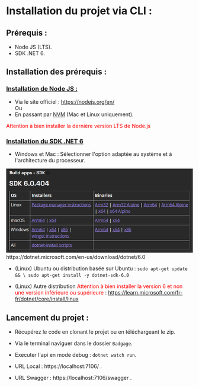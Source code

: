 Installation du projet via CLI :
=============

## Prérequis :
- Node JS (LTS).
- SDK .NET 6.

## Installation des prérequis :

### <ins>Installation de Node JS :</ins>
- Via le site officiel : https://nodejs.org/en/ <br>
Ou
- En passant par [NVM](https://github.com/nvm-sh/nvm) (Mac et Linux uniquement).

<span style="color:red"> Attention à bien installer la dernière version LTS de Node.js </span>

### <ins>Installation du SDK .NET 6</ins>

- Windows et Mac : Sélectionner l'option adaptée au système et à l'architecture du processeur.
<img src="https://raw.githubusercontent.com/huhulacolle/Badgage/master/Docs/img/dotnet%20download.png">
https://dotnet.microsoft.com/en-us/download/dotnet/6.0

- (Linux) Ubuntu ou distribution basée sur Ubuntu : ```sudo apt-get update && \ sudo apt-get install -y dotnet-sdk-6.0```

- (Linux) Autre distribution <span style="color:red">Attention à bien installer la version 6 et non une version inférieure ou supérieure </span> : https://learn.microsoft.com/fr-fr/dotnet/core/install/linux


## Lancement du projet :
- Récupérez le code en clonant le projet ou en téléchargeant le zip. <br>

- Via le terminal naviguer dans le dossier ```Badgage```.

- Executer l'api en mode debug : ```dotnet watch run```.


- URL Local : https://localhost:7106/ .
- URL Swagger : https://localhost:7106/swagger .